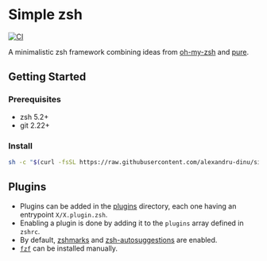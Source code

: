 # Simple zsh

[![CI](https://github.com/alexandru-dinu/simple-zsh/actions/workflows/main.yml/badge.svg)](https://github.com/alexandru-dinu/simple-zsh/actions/workflows/main.yml)

A minimalistic zsh framework combining ideas from [oh-my-zsh](https://github.com/ohmyzsh/ohmyzsh) and [pure](https://github.com/sindresorhus/pure).


## Getting Started

### Prerequisites
- zsh 5.2+
- git 2.22+

### Install
```sh
sh -c "$(curl -fsSL https://raw.githubusercontent.com/alexandru-dinu/simple-zsh/main/install.sh)"
```


## Plugins

- Plugins can be added in the [plugins](https://github.com/alexandru-dinu/simple-zsh/tree/main/plugins) directory, each one having an entrypoint `X/X.plugin.zsh`.
- Enabling a plugin is done by adding it to the `plugins` array defined in `zshrc`.
- By default, [zshmarks](https://github.com/jocelynmallon/zshmarks) and [zsh-autosuggestions](https://github.com/zsh-users/zsh-autosuggestions) are enabled.
- [`fzf`](https://github.com/junegunn/fzf#using-git) can be installed manually.
